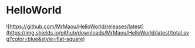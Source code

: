 # HelloWorld
![https://github.com/MrMaou/HelloWorld/releases/latest](https://img.shields.io/github/downloads/MrMaou/HelloWorld/latest/total.svg?color=blue&style=flat-square)
